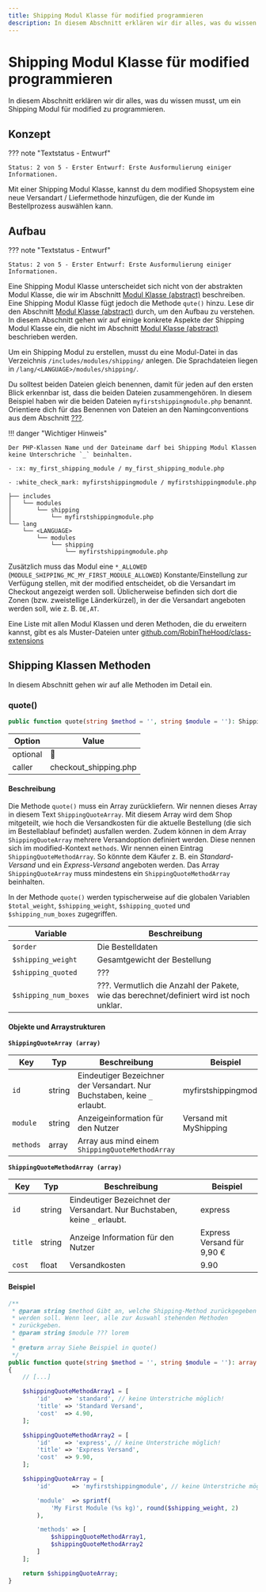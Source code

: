 ```yaml
---
title: Shipping Modul Klasse für modified programmieren
description: In diesem Abschnitt erklären wir dir alles, was du wissen musst, um ein Shipping Modul für modified zu programmieren.
---
```


# Shipping Modul Klasse für modified programmieren

In diesem Abschnitt erklären wir dir alles, was du wissen musst, um ein Shipping Modul für modified zu programmieren.

## Konzept

??? note "Textstatus - Entwurf"

    Status: 2 von 5 - Erster Entwurf: Erste Ausformulierung einiger Informationen.

Mit einer Shipping Modul Klasse, kannst du dem modified Shopsystem eine neue Versandart / Liefermethode hinzufügen, die der Kunde im Bestellprozess auswählen kann.

## Aufbau

??? note "Textstatus - Entwurf"

    Status: 2 von 5 - Erster Entwurf: Erste Ausformulierung einiger Informationen.

Eine Shipping Modul Klasse unterscheidet sich nicht von der abstrakten Modul Klasse, die wir im Abschnitt [Modul Klasse (abstract)](/module-class/) beschreiben. Eine Shipping Modul Klasse fügt jedoch die Methode `qute()` hinzu. Lese dir den Abschnitt [Modul Klasse (abstract)](/module-class/) durch, um den Aufbau zu verstehen. In diesem Abschnitt gehen wir auf einige konkrete Aspekte der Shipping Modul Klasse ein, die nicht im Abschnitt [Modul Klasse (abstract)](/module-class/) beschrieben werden.

Um ein Shipping Modul zu erstellen, musst du eine Modul-Datei in das Verzeichnis `/includes/modules/shipping/` anlegen. Die Sprachdateien liegen in `/lang/<LANGUAGE>/modules/shipping/`.

Du solltest beiden Dateien gleich benennen, damit für jeden auf den ersten Blick erkennbar ist, dass die beiden Dateien zusammengehören. In diesem Beispiel haben wir die beiden Dateien `myfirstshippingmodule.php` benannt. Orientiere dich für das Benennen von Dateien an den Namingconventions aus dem Abschnitt [???](#).

!!! danger "Wichtiger Hinweis"

    Der PHP-Klassen Name und der Dateiname darf bei Shipping Modul Klassen keine Unterschriche `_` beinhalten.

    - :x: my_first_shipping_module / my_first_shipping_module.php

    - :white_check_mark: myfirstshippingmodule / myfirstshippingmodule.php

```
├── includes
│   └── modules
│       └── shipping
│           └── myfirstshippingmodule.php
└── lang
	└── <LANGUAGE>
		└── modules
			└── shipping
				└── myfirstshippingmodule.php
```

Zusätzlich muss das Modul eine `*_ALLOWED` (`MODULE_SHIPPING_MC_MY_FIRST_MODULE_ALLOWED`) Konstante/Einstellung zur Verfügung stellen, mit der modified entscheidet, ob die Versandart im Checkout angezeigt werden soll. Üblicherweise befinden sich dort die Zonen (bzw. zweistellige Länderkürzel), in der die Versandart angeboten werden soll, wie z. B. `DE,AT`.

Eine Liste mit allen Modul Klassen und deren Methoden, die du erweitern kannst, gibt es als Muster-Dateien unter [github.com/RobinTheHood/class-extensions](https://github.com/RobinTheHood/class-extensions)

## Shipping Klassen Methoden

In diesem Abschnitt gehen wir auf alle Methoden im Detail ein.

### quote()

```php
public function quote(string $method = '', string $module = ''): ShippingQuoteArray
```

| Option   | Value |
|----------|-------|
| optional | 🚫 |
| caller   | checkout_shipping.php |


#### Beschreibung

Die Methode `quote()` muss ein Array zurückliefern. Wir nennen dieses Array in diesem Text `ShippingQuoteArray`. Mit diesem Array wird dem Shop mitgeteilt, wie hoch die Versandkosten für die aktuelle Bestellung (die sich im Bestellablauf befindet) ausfallen werden. Zudem können in dem Array `ShippingQuoteArray` mehrere Versandoption definiert werden. Diese nennen sich im modified-Kontext `methods`. Wir nennen einen Eintrag `ShippingQuoteMethodArray`. So könnte dem Käufer z. B. ein *Standard-Versand* und ein *Express-Versand* angeboten werden. Das Array `ShippingQuoteArray` muss mindestens ein `ShippingQuoteMethodArray` beinhalten.

In der Methode `quote()` werden typischerweise auf die globalen Variablen `$total_weight`, `$shipping_weight`, `$shipping_quoted` und `$shipping_num_boxes` zugegriffen.

| Variable | Beschreibung |
|----------|--------------|
| `$order` | Die Bestelldaten |
| `$shipping_weight` | Gesamtgewicht der Bestellung |
| `$shipping_quoted` | ??? |
| `$shipping_num_boxes` | ???. Vermutlich die Anzahl der Pakete, wie das berechnet/definiert wird ist noch unklar. |

#### Objekte und Arraystrukturen

**`ShippingQuoteArray (array)`**

| Key | Typ | Beschreibung | Beispiel |
|-----|-----|--------------|----------|
| `id` | string  | Eindeutiger Bezeichner der Versandart. Nur Buchstaben, keine `_` erlaubt. | myfirstshippingmodule |
| `module` | string | Anzeigeinformation für den Nutzer | Versand mit MyShipping |
| `methods` | array | Array aus mind einem `ShippingQuoteMethodArray` | |

**`ShippingQuoteMethodArray (array)`**

| Key | Typ | Beschreibung | Beispiel |
|-----|-----|--------------|----------|
| `id` | string | Eindeutiger Bezeichnet der Versandart. Nur Buchstaben, keine `_` erlaubt. | express |
|`title` | string | Anzeige Information für den Nutzer | Express Versand für 9,90 € |
| `cost` | float | Versandkosten | 9.90 |


#### Beispiel

```php
/**
 * @param string $method Gibt an, welche Shipping-Method zurückgegeben
 * werden soll. Wenn leer, alle zur Auswahl stehenden Methoden
 * zurückgeben.
 * @param string $module ??? lorem
 *
 * @return array Siehe Beispiel in quote()
 */
public function quote(string $method = '', string $module = ''): array
{
    // [...]

    $shippingQuoteMethodArray1 = [
        'id'    => 'standard', // keine Unterstriche möglich!
        'title' => 'Standard Versand',
        'cost'  => 4.90,
    ];

    $shippingQuoteMethodArray2 = [
        'id'    => 'express', // keine Unterstriche möglich!
        'title' => 'Express Versand',
        'cost'  => 9.90,
    ];

    $shippingQuoteArray = [
        'id'      => 'myfirstshippingmodule', // keine Unterstriche möglich!

        'module'  => sprintf(
            'My First Module (%s kg)', round($shipping_weight, 2)
        ),

        'methods' => [
            $shippingQuoteMethodArray1,
            $shippingQuoteMethodArray2
        ]
    ];

    return $shippingQuoteArray;
}
```
